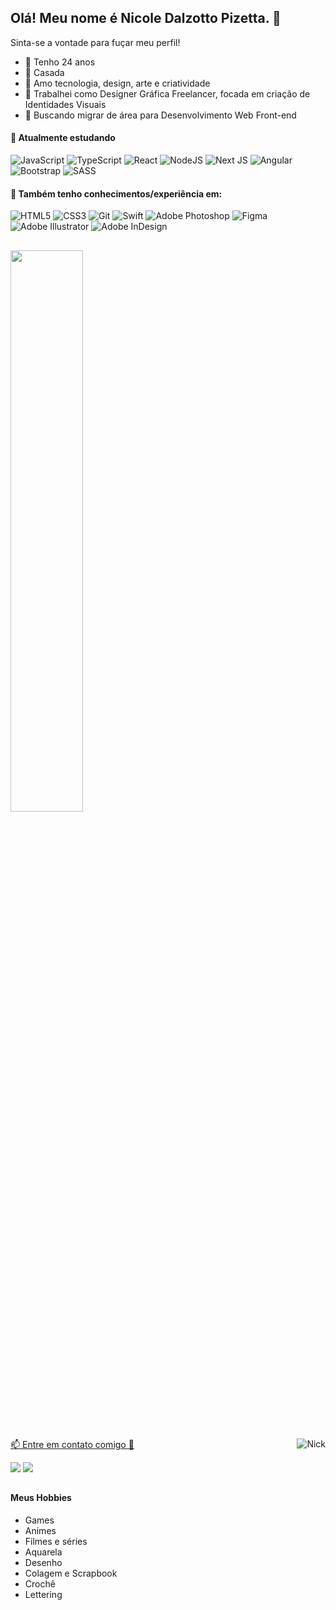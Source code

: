 ## Olá! Meu nome é Nicole Dalzotto Pizetta. 👋
Sinta-se a vontade para fuçar meu perfil!

- 💬 Tenho 24 anos
- 💍 Casada
- 💖 Amo tecnologia, design, arte e criatividade
- 💼 Trabalhei como Designer Gráfica Freelancer, focada em criação de Identidades Visuais
- 🌱 Buscando migrar de área para Desenvolvimento Web Front-end

#### 🌸 Atualmente estudando

![JavaScript](https://img.shields.io/badge/javascript-%23323330.svg?style=Flat-square&logo=javascript&logoColor=%23F7DF1E)
![TypeScript](https://img.shields.io/badge/typescript-%23007ACC.svg?style=Flat-square&logo=typescript&logoColor=white)
![React](https://img.shields.io/badge/react-%2320232a.svg?style=Flat-square&logo=react&logoColor=%2361DAFB)
![NodeJS](https://img.shields.io/badge/node.js-6DA55F?style=Flat-square&logo=node.js&logoColor=white)
![Next JS](https://img.shields.io/badge/Next-black?style=Flat-square&logo=next.js&logoColor=white)
![Angular](https://img.shields.io/badge/angular-%23DD0031.svg?style=Flat-square&logo=angular&logoColor=white)
![Bootstrap](https://img.shields.io/badge/bootstrap-%23563D7C.svg?style=Flat-square&logo=bootstrap&logoColor=white)
![SASS](https://img.shields.io/badge/SASS-hotpink.svg?style=Flat-square&logo=SASS&logoColor=white)


#### 🌸 Também tenho conhecimentos/experiência em:

![HTML5](https://img.shields.io/badge/html5-%23E34F26.svg?style=Flat-square&logo=html5&logoColor=white)
![CSS3](https://img.shields.io/badge/css3-%231572B6.svg?style=Flat-square&logo=css3&logoColor=white)
![Git](https://img.shields.io/badge/git-%23F05033.svg?style=Flat-square&logo=git&logoColor=white)
![Swift](https://img.shields.io/badge/swift-F54A2A?style=Flat-square&logo=swift&logoColor=white)
![Adobe Photoshop](https://img.shields.io/badge/adobe%20photoshop-%2331A8FF.svg?style=Flat-square&logo=adobe%20photoshop&logoColor=white)
![Figma](https://img.shields.io/badge/figma-%23F24E1E.svg?style=Flat-square&logo=figma&logoColor=white)
![Adobe Illustrator](https://img.shields.io/badge/adobe%20illustrator-%23FF9A00.svg?style=Flat-square&logo=adobe%20illustrator&logoColor=white)
![Adobe InDesign](https://img.shields.io/badge/Adobe%20InDesign-49021F?style=Flat-square&logo=adobeindesign&logoColor=white)


##

<div>
  <a href="https://github.com/nicoledpizetta">
  <img width="48%" src="https://github-readme-stats.vercel.app/api?username=nicoledpizetta&show_icons=true&theme=tokyonight&include_all_commits=true&count_private=true"/>
</div>

##

<img align="right" alt="Nick" src="https://media.discordapp.net/attachments/455179292540928005/885659384418537482/picasion.com_768f6386578ecda828e41d0e2d756ca9.gif">

<div >
<p>📫 Entre em contato comigo 🌸</p>
 <a href="https://www.linkedin.com/in/NicoleDPizetta" target="_blank"><img src="https://img.shields.io/badge/-LinkedIn-%230077B5?style=for-the-badge&logo=linkedin&logoColor=white" target="_blank"></a> <a href="https://discord.gg/Nk7kUSz7t6" target="_blank"><img src="https://img.shields.io/badge/-Discord-5165f6?style=for-the-badge&logo=discord&logoColor=white" target="_blank"></a> 
</div> 

##

#### Meus Hobbies
* Games
* Animes
* Filmes e séries
* Aquarela
* Desenho
* Colagem e Scrapbook
* Crochê
* Lettering

